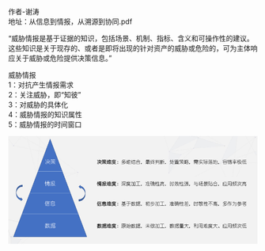 作者-谢涛  
地址：从信息到情报，从溯源到协同.pdf

“威胁情报是基于证据的知识，包括场景、机制、指标、含义和可操作性的建议。这些知识是关于现存的、或者是即将出现的针对资产的威胁或危险的，可为主体响应关于威胁或危险提供决策信息。”

威胁情报  
1：对抗产生情报需求  
2：关注威胁，即“知彼”  
3：对威胁的具体化  
4：威胁情报的知识属性  
5：威胁情报的时间窗口  

![1](./image/1.png)
